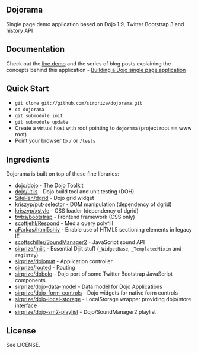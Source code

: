 ## Dojorama

Single page demo application based on Dojo 1.9, Twitter Bootstrap 3 and history API

## Documentation

Check out the [live demo](http://dojorama.org) and the series of blog posts explaining the concepts behind this application - [Building a Dojo single page application](http://sirprize.me/scribble/dojorama-introduction-building-a-dojo-single-page-application/)

## Quick Start

+ `git clone git://github.com/sirprize/dojorama.git`
+ `cd dojorama`
+ `git submodule init`
+ `git submodule update`
+ Create a virtual host with root pointing to `dojorama` (project root == www root)
+ Point your browser to `/` or `/tests`

## Ingredients

Dojorama is built on top of these fine libraries:

+ [dojo/dojo](http://github.com/dojo/dojo) - The Dojo Toolkit
+ [dojo/utils](http://github.com/dojo/util) - Dojo build tool and unit testing (DOH)
+ [SitePen/dgrid](http://github.com/SitePen/dgrid) - Dojo grid widget
+ [kriszyp/put-selector](http://github.com/kriszyp/put-selector) - DOM manipulation (dependency of dgrid)
+ [kriszyp/xstyle](http://github.com/kriszyp/xstyle) - CSS loader (dependency of dgrid)
+ [twbs/bootstrap](http://github.com/twbs/bootstrap) - Frontend framework (CSS only)
+ [scottjehl/Respond](http://github.com/scottjehl/Respond) - Media query polyfill
+ [aFarkas/html5shiv](http://github.com/aFarkas/html5shiv) - Enable use of HTML5 sectioning elements in legacy IE
+ [scottschiller/SoundManager2](http://github.com/scottschiller/SoundManager2) - JavaScript sound API
+ [sirprize/mijit](http://github.com/sirprize/mijit) - Essential Dijit stuff (`_WidgetBase`, `_TemplatedMixin` and `registry`)
+ [sirprize/dojomat](http://github.com/sirprize/dojomat) - Application controller
+ [sirprize/routed](http://github.com/sirprize/routed) - Routing
+ [sirprize/dobolo](http://github.com/sirprize/dobolo) - Dojo port of some Twitter Bootstrap JavaScript components
+ [sirprize/dojo-data-model](http://github.com/sirprize/dojo-data-model) - Data model for Dojo Applications
+ [sirprize/dojo-form-controls](http://github.com/sirprize/dojo-form-controls) - Dojo widgets for native form controls
+ [sirprize/dojo-local-storage](http://github.com/sirprize/dojo-local-storage) - LocalStorage wrapper providing dojo/store interface
+ [sirprize/dojo-sm2-playlist](http://github.com/sirprize/dojo-sm2-playlist) - Dojo/SoundManager2 playlist

## License

See LICENSE.